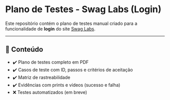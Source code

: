 # Plano de Testes - Swag Labs (Login)

Este repositório contém o plano de testes manual criado para a funcionalidade de **login** do site [Swag Labs](https://www.saucedemo.com/).

---

## 📄 Conteúdo

- ✔️ Plano de testes completo em PDF
- ✔️ Casos de teste com ID, passos e critérios de aceitação
- ✔️ Matriz de rastreabilidade
- ✔️ Evidências com prints e vídeos (sucesso e falha)
- ❌ Testes automatizados (em breve)
